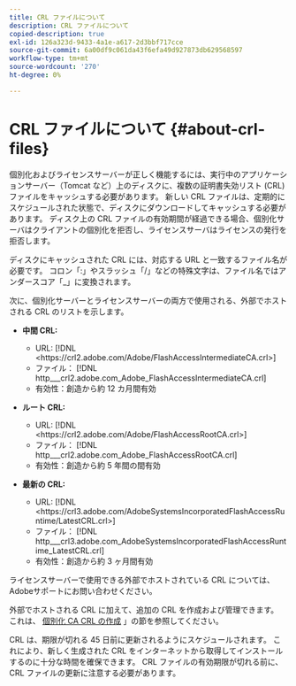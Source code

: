 ```yaml
---
title: CRL ファイルについて
description: CRL ファイルについて
copied-description: true
exl-id: 126a323d-9433-4a1e-a617-2d3bbf717cce
source-git-commit: 6a00df9c061da43f6efa49d927873db629568597
workflow-type: tm+mt
source-wordcount: '270'
ht-degree: 0%

---
```


# CRL ファイルについて {#about-crl-files}

個別化およびライセンスサーバーが正しく機能するには、実行中のアプリケーションサーバー（Tomcat など）上のディスクに、複数の証明書失効リスト (CRL) ファイルをキャッシュする必要があります。 新しい CRL ファイルは、定期的にスケジュールされた状態で、ディスクにダウンロードしてキャッシュする必要があります。 ディスク上の CRL ファイルの有効期間が経過できる場合、個別化サーバはクライアントの個別化を拒否し、ライセンスサーバはライセンスの発行を拒否します。

ディスクにキャッシュされた CRL には、対応する URL と一致するファイル名が必要です。 コロン「:」やスラッシュ「/」などの特殊文字は、ファイル名ではアンダースコア「_」に変換されます。

次に、個別化サーバーとライセンスサーバーの両方で使用される、外部でホストされる CRL のリストを示します。

* **中間 CRL:**

   * URL: [!DNL <ht<span></span>tps://crl2.adobe.com/Adobe/FlashAccessIntermediateCA.crl>]
   * ファイル： [!DNL http___crl2.adobe.com_Adobe_FlashAccessIntermediateCA.crl]
   * 有効性：創造から約 12 カ月間有効

* **ルート CRL:**

   * URL: [!DNL <ht<span></span>tps://crl2.adobe.com/Adobe/FlashAccessRootCA.crl>]
   * ファイル： [!DNL http___crl2.adobe.com_Adobe_FlashAccessRootCA.crl]
   * 有効性：創造から約 5 年間の間有効

* **最新の CRL:**

   * URL: [!DNL <ht<span></span>tps://crl3.adobe.com/AdobeSystemsIncorporatedFlashAccessRuntime/LatestCRL.crl>]
   * ファイル： [!DNL http___crl3.adobe.com_AdobeSystemsIncorporatedFlashAccessRuntime_LatestCRL.crl]
   * 有効性：創造から約 3 ヶ月間有効

ライセンスサーバーで使用できる外部でホストされている CRL については、Adobeサポートにお問い合わせください。

<!---

Commenting out because of a security vulnerability reported in Jira PSIRT-20689. 

The following are externally hosted CRLs that are used only by the License Servers:

* URL: `https://crl2.adobe.com/Adobe/FlashAccessIndividualizationCA.crl`

* File: `http___crl2.adobe.com_Adobe_FlashAccessIndividualizationCA.crl`

* Validity: Good for approximately 3 months from creation

* URL: `https://individualization-crl.primetime.adobe.com/FlashAccessIndividualizationCA.crl`

* File: `http___individualization-crl.primetime.adobe.com_FlashAccessIndividualizationCA.crl`

* Validity: Good for approximately 3 months from creation

* URL: `https://individualization-crl.s3-website-us-east-1.amazonaws.com/FlashAccessIndividualizationCA.crl`

* File: `http___individualization-crl.s3-website-us-east-1.amazonaws.com_FlashAccessIndividualizationCA.crl`

* Validity: Good for approximately 3 months from creation

--->

外部でホストされる CRL に加えて、追加の CRL を作成および管理できます。 これは、 [個別化 CA CRL の作成](../../../on-premises-i15n-server/server-configuration-section/server-properties/create-i15n-ca-crl.md) 」の節を参照してください。

CRL は、期限が切れる 45 日前に更新されるようにスケジュールされます。 これにより、新しく生成された CRL をインターネットから取得してインストールするのに十分な時間を確保できます。 CRL ファイルの有効期限が切れる前に、CRL ファイルの更新に注意する必要があります。
